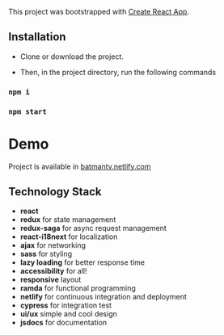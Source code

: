This project was bootstrapped with [Create React App](https://github.com/facebook/create-react-app).

## Installation

- Clone or download the project.

- Then, in the project directory, run the following commands
### `npm i`
### `npm start`

# Demo
Project is available in [batmantv.netlify.com](batmantv.netlify.com)

## Technology Stack
- **react**
- **redux** for state management
- **redux-saga** for async request management
- **react-i18next** for localization
- **ajax** for networking
- **sass** for styling
- **lazy loading** for better response time
- **accessibility** for all!
- **responsive** layout
- **ramda** for functional programming
- **netlify** for continuous integration and deployment
- **cypress** for integration test
- **ui/ux** simple and cool design
- **jsdocs** for documentation
